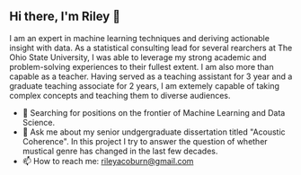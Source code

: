 ## Hi there, I'm Riley 👋

I am an expert in machine learning techniques and deriving actionable insight with data. As a statistical consulting lead for several rearchers at The Ohio State University, I was able to leverage my strong academic and problem-solving experiences to their fullest extent. I am also more than capable as a teacher. Having served as a teaching assistant for 3 year and a graduate teaching associate for 2 years, I am extemely capable of taking complex concepts and teaching them to diverse audiences. 

- 🔭 Searching for positions on the frontier of Machine Learning and Data Science.
- 💬 Ask me about my senior undgergraduate dissertation titled "Acoustic Coherence". In this project I try to answer the question of whether mustical genre has changed in the last few decades.
- 📫 How to reach me: rileyacoburn@gmail.com


